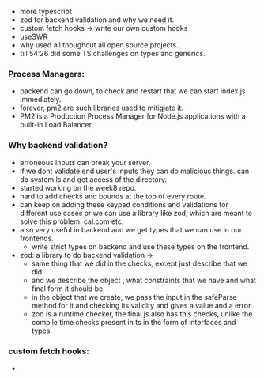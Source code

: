 - more typescript
- zod for backend validation and why we need it.
- custom fetch hooks -> write our own custom hooks
- useSWR
- why used all thoughout all open source projects.
- till 54:26 did some TS challenges on types and generics.

### Process Managers:
- backend can go down, to check and restart that we can start index.js immediately.
- forever, pm2 are such libraries used to mitigiate it.
- PM2 is a Production Process Manager for Node.js applications with a built-in Load Balancer.
### Why backend validation?
- erroneous inputs can break your server.
- if we dont validate end user's inputs they can do malicious things. can do system ls and get access of the directory.
- started working on the week8 repo.
- hard to add checks and bounds at the top of every route.
- can keep on adding these keypad conditions and validations for different use cases or we can use a library like zod, which are meant to solve this problem. cal.com etc.
- also very useful in backend and we get types that we can use in our frontends.
	- write strict types on backend and use these types on the frontend.
- zod: a library to do backend validation ->
	- same thing that we did in the checks, except just describe that we did.
	- and we describe the object , what constraints that we have and what final form it should be.
	- in the object that we create, we pass the input in the safeParse method for it and checking its validity and gives a value and a error.
	- zod is a runtime checker, the final js also has this checks, unlike the compile time checks present in ts in the form of interfaces and types.
### custom fetch hooks:
- 